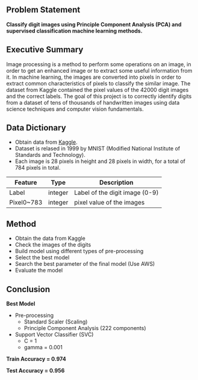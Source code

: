 ## Problem Statement

**Classify digit images using Principle Component Analysis (PCA) and supervised classification machine learning methods.**
    
    
## Executive Summary

Image processing is a method to perform some operations on an image, in order to get an enhanced image or to extract some useful information from it. In machine learning, the images are converted into pixels in order to extract common characteristics of pixels to classify the similar image. The dataset from Kaggle contained the pixel values of the 42000 digit images and the correct labels. The goal of this project is to correctly identify digits from a dataset of tens of thousands of handwritten images using data science techniques and computer vision fundamentals.

## Data Dictionary

- Obtain data from [Kaggle](https://www.kaggle.com/c/digit-recognizer).
- Dataset is relased in 1999 by MNIST (Modified National Institute of Standards and Technology).
- Each image is 28 pixels in height and 28 pixels in width, for a total of 784 pixels in total. 

|Feature|Type|Description|
|---|---|---|
|Label|integer|Label of the digit image (0-9)| 
|Pixel0~783|integer|pixel value of the images| 

## Method

- Obtain the data from Kaggle
- Check the images of the digits
- Build model using different types of pre-processing
- Select the best model
- Search the best parameter of the final model (Use AWS)
- Evaluate the model


## Conclusion

**Best Model**
- Pre-processing
    - Standard Scaler (Scaling)
    - Principle Component Analysis (222 components)
- Support Vector Classifier (SVC)
    - C = 1
    - gamma = 0.001

**Train Accuracy = 0.974**

**Test Accuracy = 0.956**
